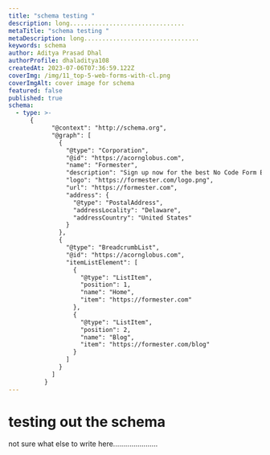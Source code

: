 ```yaml
---
title: "schema testing "
description: long................................
metaTitle: "schema testing "
metaDescription: long................................
keywords: schema
author: Aditya Prasad Dhal
authorProfile: dhaladitya108
createdAt: 2023-07-06T07:36:59.122Z
coverImg: /img/11_top-5-web-forms-with-cl.png
coverImgAlt: cover image for schema
featured: false
published: true
schema:
  - type: >-
      {
            "@context": "http://schema.org",
            "@graph": [
              {
                "@type": "Corporation",
                "@id": "https://acornglobus.com",
                "name": "Formester",
                "description": "Sign up now for the best No Code Form Builder! Create stunning HTML Forms with Formester's easy-to-use Online HTML Form Builder. Start building today!",
                "logo": "https://formester.com/logo.png",
                "url": "https://formester.com",
                "address": {
                  "@type": "PostalAddress",
                  "addressLocality": "Delaware",
                  "addressCountry": "United States"
                }
              },
              {
                "@type": "BreadcrumbList",
                "@id": "https://acornglobus.com",
                "itemListElement": [
                  {
                    "@type": "ListItem",
                    "position": 1,
                    "name": "Home",
                    "item": "https://formester.com"
                  },
                  {
                    "@type": "ListItem",
                    "position": 2,
                    "name": "Blog",
                    "item": "https://formester.com/blog"
                  }
                ]
              }
            ]
          }
---
```

# t﻿esting out the schema

n﻿ot sure what else to write here......................